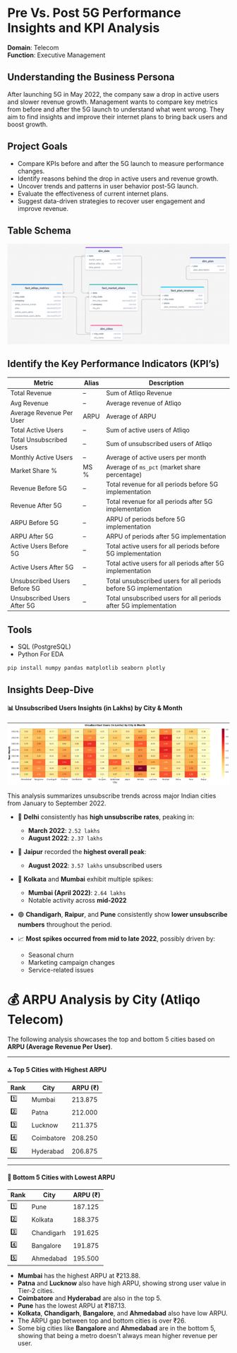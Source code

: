# Pre Vs. Post 5G Performance Insights and KPI Analysis
__Domain__:  Telecom          
__Function__: Executive Management

## Understanding the Business Persona
After launching 5G in May 2022, the company saw a drop in active users and slower revenue growth. Management wants to compare key metrics from before and after the 5G launch to understand what went wrong. They aim to find insights and improve their internet plans to bring back users and boost growth.


## Project Goals
- Compare KPIs before and after the 5G launch to measure performance changes.
- Identify reasons behind the drop in active users and revenue growth.
- Uncover trends and patterns in user behavior post-5G launch.
- Evaluate the effectiveness of current internet plans.
- Suggest data-driven strategies to recover user engagement and improve revenue.

## Table Schema
![](https://github.com/Shandeep-Raula/Post-5G-Performance-Insights-and-KPI-Analysis/blob/main/Figure/Data%20Model.png)

## Identify the Key Performance Indicators (KPI’s)
| **Metric**                   | **Alias** | **Description**                                                   |
| ---------------------------- | --------- | ----------------------------------------------------------------- |
| Total Revenue                | –         | Sum of Atliqo Revenue                                             |
| Avg Revenue                  | –         | Average revenue of Atliqo                                         |
| Average Revenue Per User     | ARPU      | Average of ARPU                                                   |
| Total Active Users           | –         | Sum of active users of Atliqo                                     |
| Total Unsubscribed Users     | –         | Sum of unsubscribed users of Atliqo                               |
| Monthly Active Users         | –         | Average of active users per month                                 |
| Market Share %               | MS %      | Average of `ms_pct` (market share percentage)                     |
| Revenue Before 5G            | –         | Total revenue for all periods before 5G implementation            |
| Revenue After 5G             | –         | Total revenue for all periods after 5G implementation             |
| ARPU Before 5G               | –         | ARPU of periods before 5G implementation                          |
| ARPU After 5G                | –         | ARPU of periods after 5G implementation                           |
| Active Users Before 5G       | –         | Total active users for all periods before 5G implementation       |
| Active Users After 5G        | –         | Total active users for all periods after 5G implementation        |
| Unsubscribed Users Before 5G | –         | Total unsubscribed users for all periods before 5G implementation |
| Unsubscribed Users After 5G  | –         | Total unsubscribed users for all periods after 5G implementation  |

## Tools 
- SQL (PostgreSQL)
- Python For EDA
```
pip install numpy pandas matplotlib seaborn plotly 
```

## Insights Deep-Dive 

#### 📊 Unsubscribed Users Insights (in Lakhs) by City & Month
![](https://github.com/Shandeep-Raula/Pre-vs-Post-5G-Performance-Insights-and-KPI-Analysis/blob/main/Figure/Unsubscribed%20Users%20(in%20Lakhs)%20by%20City%20%26%20Month.png)

This analysis summarizes unsubscribe trends across major Indian cities from January to September 2022.
- 📍 **Delhi** consistently has **high unsubscribe rates**, peaking in:
  - **March 2022**: `2.52 lakhs`
  - **August 2022**: `2.37 lakhs`

- 🔺 **Jaipur** recorded the **highest overall peak**:
  - **August 2022**: `3.57 lakhs` unsubscribed users

- 🌆 **Kolkata** and **Mumbai** exhibit multiple spikes:
  - **Mumbai (April 2022)**: `2.64 lakhs`
  - Notable activity across **mid-2022**

- 🟢 **Chandigarh**, **Raipur**, and **Pune** consistently show **lower unsubscribe numbers** throughout the period.

- 📈 **Most spikes occurred from mid to late 2022**, possibly driven by:
  - Seasonal churn
  - Marketing campaign changes
  - Service-related issues

# 💰 ARPU Analysis by City (Atliqo Telecom)

The following analysis showcases the top and bottom 5 cities based on **ARPU (Average Revenue Per User)**.

---

#### 🔝 Top 5 Cities with Highest ARPU

| Rank | City        | ARPU (₹) |
|------|-------------|----------|
| 1️⃣   | Mumbai      | 213.875  |
| 2️⃣   | Patna       | 212.000  |
| 3️⃣   | Lucknow     | 211.375  |
| 4️⃣   | Coimbatore  | 208.250  |
| 5️⃣   | Hyderabad   | 206.875  |

---

#### 🏡 Bottom 5 Cities with Lowest ARPU

| Rank | City        | ARPU (₹) |
|------|-------------|----------|
| 1️⃣   | Pune        | 187.125  |
| 2️⃣   | Kolkata     | 188.375  |
| 3️⃣   | Chandigarh  | 191.625  |
| 4️⃣   | Bangalore   | 191.875  |
| 5️⃣   | Ahmedabad   | 195.500  |

- **Mumbai** has the highest ARPU at ₹213.88.
- **Patna** and **Lucknow** also have high ARPU, showing strong user value in Tier-2 cities.
- **Coimbatore** and **Hyderabad** are also in the top 5.
- **Pune** has the lowest ARPU at ₹187.13.
- **Kolkata**, **Chandigarh**, **Bangalore**, and **Ahmedabad** also have low ARPU.
- The ARPU gap between top and bottom cities is over ₹26.
- Some big cities like **Bangalore** and **Ahmedabad** are in the bottom 5, showing that being a metro doesn't always mean higher revenue per user.

